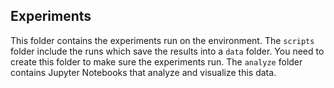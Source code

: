 ## Experiments

This folder contains the experiments run on the environment. The `scripts` folder include the runs which save the results into a `data` folder. You need to create this folder to make sure the experiments run. The `analyze` folder contains Jupyter Notebooks that analyze and visualize this data. 